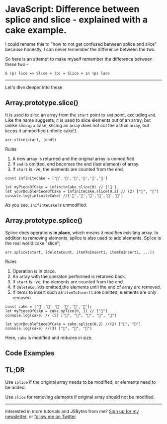 # JavaScript: Difference between splice and slice - explained with a cake example.

I could rename this to "how to not get confused between splice and slice" because honestly, I can never remember the difference between the two. 

So here is an attempt to make myself remember the difference between these two -


```
S (p) lice => Slice + (p) = Slice + in (p) lace
```

--- 

Let's dive deeper into these
## Array.prototype.slice()
It is used to slice an array from the `start` point to `end` point, excluding `end`. Like the name suggests, it is used to slice elements out of an array, but unlike slicing a cake, slicing an array does not cut the actual array, but keeps it unmodified (infinite cake!). 

```JS 
arr.slice(start, [end])

```

Rules
1. A new array is returned and the original array is unmodified. 
2. If `end` is omitted, end becomes the end (last element) of array. 
3. If `start` is -ve, the elements are counted from the end.


```JS
const infiniteCake = ['🍰','🍰','🍰','🍰','🍰','🍰']

let myPieceOfCake = infiniteCake.slice(0) // ['🍰']
let yourDoublePieceOfCake = infiniteCake.slice(0,2) // (2) ["🍰", "🍰"]
console.log(infiniteCake) //['🍰','🍰','🍰','🍰','🍰','🍰']

```
As you see, `inifinteCake` is unmodified.


## Array.prototype.splice()
Splice does operations **in place**, which means it modifies exisiting array. In addition to removing elements, splice is also used to add elements. Splice is the real world cake "slice";

```JS
arr.splice(start, [deleteCount, itemToInsert1, itemToInsert2, ...])
```

Rules
1. Operation is in place. 
2. An array with the operaton performed is returned back. 
3. If `start` is -ve, the elements are counted from the end.
4. If `deleteCount`is omitted,the elements until the end of array are removed.
5. If items to insert such as `itemToInsert1` are omitted, elements are only removed.


```JS
const cake = ['🍰','🍰','🍰','🍰','🍰','🍰'];
let myPieceOfCake = cake.splice(0, 1) // ["🍰"]
console.log(cake) // (5) ["🍰", "🍰", "🍰", "🍰", "🍰"]

let yourDoublePieceOfCake = cake.splice(0,2) //(2) ["🍰", "🍰"]
console.log(cake) //(3) ["🍰", "🍰", "🍰"]

```
Here, `cake` is modified and reduces in size. 


## Code Examples


## TL;DR
Use `splice` if the original array needs to be modified, or elements need to be added.

Use `slice` for removing elements if original array should not be modified.

****

Interested in more tutorials and JSBytes from me? [Sign up for my newsletter.](https://tinyletter.com/shrutikapoor) or [follow me on Twitter](https://twitter.com/shrutikapoor08)
